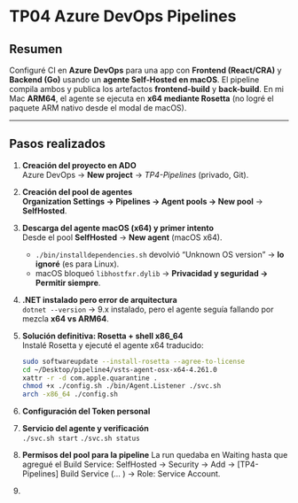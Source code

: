 # TP04 Azure DevOps Pipelines

## Resumen
Configuré CI en **Azure DevOps** para una app con **Frontend (React/CRA)** y **Backend (Go)** usando un **agente Self-Hosted en macOS**. El pipeline compila ambos y publica los artefactos **frontend-build** y **back-build**. En mi Mac **ARM64**, el agente se ejecuta en **x64 mediante Rosetta** (no logré el paquete ARM nativo desde el modal de macOS).

---

## Pasos realizados

1) **Creación del proyecto en ADO**  
   Azure DevOps → **New project** → *TP4-Pipelines* (privado, Git).

2) **Creación del pool de agentes**  
   **Organization Settings → Pipelines → Agent pools → New pool** → **SelfHosted**.

3) **Descarga del agente macOS (x64) y primer intento**  
   Desde el pool **SelfHosted** → **New agent** (macOS x64).  
   - `./bin/installdependencies.sh` devolvió “Unknown OS version” → **lo ignoré** (es para Linux).  
   - macOS bloqueó `libhostfxr.dylib` → **Privacidad y seguridad → Permitir siempre**.

4) **.NET instalado pero error de arquitectura**  
   `dotnet --version` → 9.x instalado, pero el agente seguía fallando por mezcla **x64 vs ARM64**.

5) **Solución definitiva: Rosetta + shell x86_64**  
   Instalé Rosetta y ejecuté el agente x64 traducido:
   ```bash
   sudo softwareupdate --install-rosetta --agree-to-license
   cd ~/Desktop/pipeline4/vsts-agent-osx-x64-4.261.0
   xattr -r -d com.apple.quarantine .
   chmod +x ./config.sh ./bin/Agent.Listener ./svc.sh
   arch -x86_64 ./config.sh

6) **Configuración del Token personal**  

7) **Servicio del agente y verificación**  
`./svc.sh start`
`./svc.sh status`

8) **Permisos del pool para la pipeline**
La run quedaba en Waiting hasta que agregué el Build Service:
SelfHosted → Security → Add → [TP4-Pipelines] Build Service (… ) → Role: Service Account.
9) 

